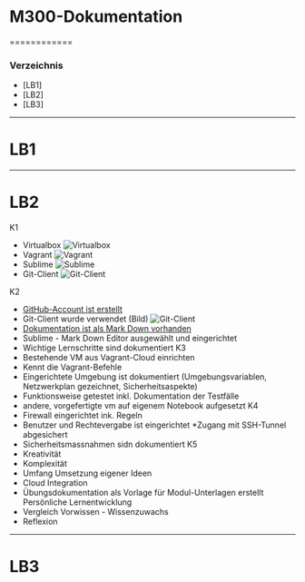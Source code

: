 # M300-Dokumentation
============
### Verzeichnis
* [LB1]
* [LB2]
* [LB3]
***
LB1
============
***
LB2
============
K1
* Virtualbox
![Virtualbox](Virtualbox.png)
* Vagrant
![Vagrant](Vagrant.png)
* Sublime
![Sublime](Sublime.png)
* Git-Client
![Git-Client](git_client.png)

K2
* [GitHub-Account ist erstellt](https://github.com/ViV0rtex/)
* Git-Client wurde verwendet (Bild)
![Git-Client](Git_Client.png)
* [Dokumentation ist als Mark Down vorhanden](https://github.com/ViV0rtex/M300-Services/blob/master/README.md)
* Sublime - Mark Down Editor ausgewählt und eingerichtet
* Wichtige Lernschritte sind dokumentiert
K3
* Bestehende VM aus Vagrant-Cloud einrichten
* Kennt die Vagrant-Befehle
* Eingerichtete Umgebung ist dokumentiert (Umgebungsvariablen, Netzwerkplan gezeichnet, Sicherheitsaspekte)
* Funktionsweise getestet inkl. Dokumentation der Testfälle
* andere, vorgefertigte vm auf eigenem Notebook aufgesetzt
K4
* Firewall eingerichtet ink. Regeln
* Benutzer und Rechtevergabe ist eingerichtet
*Zugang mit SSH-Tunnel abgesichert
* Sicherheitsmassnahmen sidn dokumentiert
K5 
* Kreativität
* Komplexität
* Umfang
Umsetzung eigener Ideen
* Cloud Integration
* Übungsdokumentation als Vorlage für Modul-Unterlagen erstellt
Persönliche Lernentwicklung
* Vergleich Vorwissen - Wissenzuwachs
* Reflexion

***
LB3
============
